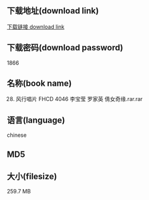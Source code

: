 ## 下载地址(download link)
[下载链接 download link](https://tutu365.netlify.app/?s=28.+%E9%A3%8E%E8%A1%8C%E5%94%B1%E7%89%87+FHCD+4046+%E6%9D%8E%E5%AE%9D%E8%8E%B9+%E7%BD%97%E5%AE%B6%E8%8B%B1+%E5%80%A9%E5%A5%B3%E5%A5%87%E7%BC%98.rar)

## 下载密码(download password)
1866

## 名称(book name)
28. 风行唱片 FHCD 4046 李宝莹 罗家英 倩女奇缘.rar.rar

## 语言(language)
chinese

## MD5


## 大小(filesize)
259.7 MB
